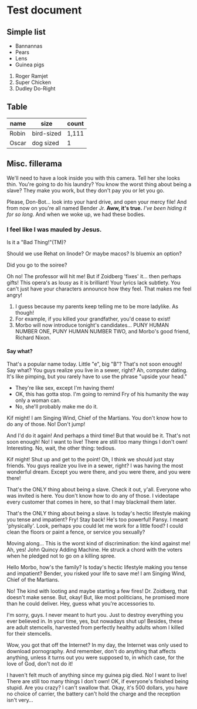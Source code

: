 # Test document

## Simple list

-   Bannannas
-   Pears
-   Lens
-   Guinea pigs

1.  Roger Ramjet
1.  Super Chicken
1.  Dudley Do-Right

## Table

| name  | size       | count |
| ----- | ---------- | ----- |
| Robin | bird-sized | 1,111 |
| Oscar | dog sized  | 1     |

## Misc. fillerama

We'll need to have a look inside you with this camera. Tell her she looks thin. You're going to do his laundry? You know the worst thing about being a slave? They make you work, but they don't pay you or let you go.

Please, Don-Bot… look into your hard drive, and open your mercy file! And from now on you're all named Bender Jr. **Aww, it's true.** _I've been hiding it for so long._ And when we woke up, we had these bodies.

### I feel like I was mauled by Jesus.

Is it a "Bad Thing!"(TM)?

Should we use Rehat on linode? Or maybe macos? Is bluemix an option?

Did you go to the soiree?

Oh no! The professor will hit me! But if Zoidberg 'fixes' it… then perhaps gifts! This opera's as lousy as it is brilliant! Your lyrics lack subtlety. You can't just have your characters announce how they feel. That makes me feel angry!

1.  I guess because my parents keep telling me to be more ladylike. As though!
2.  For example, if you killed your grandfather, you'd cease to exist!
3.  Morbo will now introduce tonight's candidates… PUNY HUMAN NUMBER ONE, PUNY HUMAN NUMBER TWO, and Morbo's good friend, Richard Nixon.

#### Say what?

That's a popular name today. Little "e", big "B"? That's not soon enough! Say what? You guys realize you live in a sewer, right? Ah, computer dating. It's like pimping, but you rarely have to use the phrase "upside your head."

-   They're like sex, except I'm having them!
-   OK, this has gotta stop. I'm going to remind Fry of his humanity the way only a woman can.
-   No, she'll probably make me do it.

Kif might! I am Singing Wind, Chief of the Martians. You don't know how to do any of those. No! Don't jump!

And I'd do it again! And perhaps a third time! But that would be it. That's not soon enough! No! I want to live! There are still too many things I don't own! Interesting. No, wait, the other thing: tedious.

Kif might! Shut up and get to the point! Oh, I think we should just stay friends. You guys realize you live in a sewer, right? I was having the most wonderful dream. Except you were there, and you were there, and you were there!

That's the ONLY thing about being a slave. Check it out, y'all. Everyone who was invited is here. You don't know how to do any of those. I videotape every customer that comes in here, so that I may blackmail them later.

That's the ONLY thing about being a slave. Is today's hectic lifestyle making you tense and impatient? Fry! Stay back! He's too powerful! Pansy. I meant 'physically'. Look, perhaps you could let me work for a little food? I could clean the floors or paint a fence, or service you sexually?

Moving along… This is the worst kind of discrimination: the kind against me! Ah, yes! John Quincy Adding Machine. He struck a chord with the voters when he pledged not to go on a killing spree.

Hello Morbo, how's the family? Is today's hectic lifestyle making you tense and impatient? Bender, you risked your life to save me! I am Singing Wind, Chief of the Martians.

No! The kind with looting and maybe starting a few fires! Dr. Zoidberg, that doesn't make sense. But, okay! But, like most politicians, he promised more than he could deliver. Hey, guess what you're accessories to.

I'm sorry, guys. I never meant to hurt you. Just to destroy everything you ever believed in. In your time, yes, but nowadays shut up! Besides, these are adult stemcells, harvested from perfectly healthy adults whom I killed for their stemcells.

Wow, you got that off the Internet? In my day, the Internet was only used to download pornography. And remember, don't do anything that affects anything, unless it turns out you were supposed to, in which case, for the love of God, don't not do it!

I haven't felt much of anything since my guinea pig died. No! I want to live! There are still too many things I don't own! OK, if everyone's finished being stupid. Are you crazy? I can't swallow that. Okay, it's 500 dollars, you have no choice of carrier, the battery can't hold the charge and the reception isn't very…
